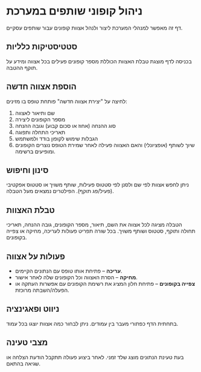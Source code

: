 # ניהול קופוני שותפים במערכת

דף זה מאפשר למנהלי המערכת ליצור ולנהל אצוות קופונים עבור שותפים עסקיים.

## סטטיסטיקות כלליות
בכניסה לדף מוצגת טבלת האצוות הכוללת מספר קופונים פעילים בכל אצווה ומידע על תוקף ההטבה.

## הוספת אצווה חדשה
לחיצה על "יצירת אצווה חדשה" פותחת טופס בו מזינים:
1. שם ותיאור לאצווה
2. מספר הקופונים ליצירה
3. סוג ההנחה (אחוז או סכום קבוע) וגובה ההנחה
4. תאריכי התחלה ותפוגה
5. הגבלות שימוש לקופון בודד ולמשתמש
6. שיוך לשותף (אופציונלי) והאם האצווה פעילה
לאחר שמירת הטופס נוצרים הקופונים ומופיעים ברשימה.

## סינון וחיפוש
ניתן לחפש אצוות לפי שם ולסנן לפי סטטוס פעילות, שותף משויך או סטטוס אפקטיבי (פעיל/פג תוקף). הפילטרים נמצאים מעל הטבלה.

## טבלת האצוות
הטבלה מציגה לכל אצווה את השם, תיאור, מספר הקופונים, גובה ההנחה, תאריכי תחולה ותוקף, סטטוס ושותף משויך. בכל שורה תפריט פעולות לעריכה, מחיקה או צפייה בקופונים.

## פעולות על אצווה
- **עריכה** – פתיחת אותו טופס עם הנתונים הקיימים.
- **מחיקה** – הסרת האצווה וכל הקופונים שלה לאחר אישור.
- **צפייה בקופונים** – פתיחת חלון המציג את רשימת הקופונים עם אפשרות העתקה או הפעלה/השבתה מרוכזת.

## ניווט ופאגינציה
בתחתית הדף כפתורי מעבר בין עמודים. ניתן לבחור כמה אצוות יוצגו בכל עמוד.

## מצבי טעינה
בעת טעינת הנתונים מוצג שלד זמני. לאחר ביצוע פעולה תתקבל הודעת הצלחה או שגיאה בהתאם.
